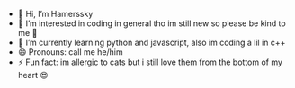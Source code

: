 - 👋 Hi, I’m Hamerssky
- 👀 I’m interested in coding in general tho im still new so please be kind to me 🙏
- 🌱 I’m currently learning python and javascript, also im coding a lil in c++
- 😄 Pronouns: call me he/him
- ⚡ Fun fact: im allergic to cats but i still love them from the bottom of my heart 😍

<!---
Hamerssky/Hamerssky is a ✨ special ✨ repository because its `README.md` (this file) appears on your GitHub profile.
You can click the Preview link to take a look at your changes.
--->
